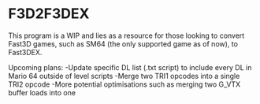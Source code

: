 # F3D2F3DEX
This program is a WIP and lies as a resource for those looking to convert Fast3D games, such as SM64 (the only supported game as of now), to Fast3DEX.

Upcoming plans: 
-Update specific DL list (.txt script) to include every DL in Mario 64 outside of level scripts
-Merge two TRI1 opcodes into a single TRI2 opcode
-More potential optimisations such as merging two G_VTX buffer loads into one
